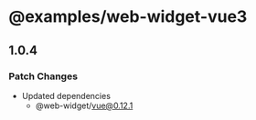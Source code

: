 # @examples/web-widget-vue3

## 1.0.4

### Patch Changes

- Updated dependencies
  - @web-widget/vue@0.12.1
